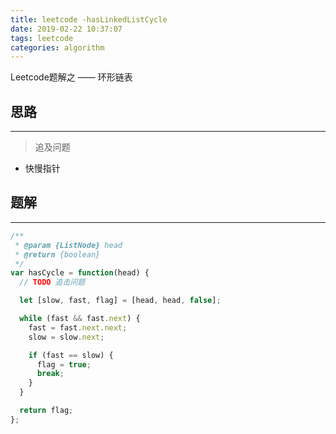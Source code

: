 ```yaml
---
title: leetcode -hasLinkedListCycle
date: 2019-02-22 10:37:07
tags: leetcode
categories: algorithm
---
```


Leetcode题解之 —— 环形链表


<!-- more -->


## 思路

------

> 追及问题

- 快慢指针

## 题解

------

```ts
/**
 * @param {ListNode} head
 * @return {boolean}
 */
var hasCycle = function(head) {
  // TODO 追击问题

  let [slow, fast, flag] = [head, head, false];

  while (fast && fast.next) {
    fast = fast.next.next;
    slow = slow.next;

    if (fast == slow) {
      flag = true;
      break;
    }
  }

  return flag;
};
```